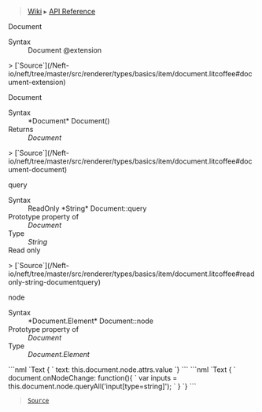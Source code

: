 > [Wiki](Home) ▸ [API Reference](API-Reference)

Document
<dl><dt>Syntax</dt><dd>Document @extension</dd></dl>
> [`Source`](/Neft-io/neft/tree/master/src/renderer/types/basics/item/document.litcoffee#document-extension)

Document
<dl><dt>Syntax</dt><dd>*Document* Document()</dd><dt>Returns</dt><dd><i>Document</i></dd></dl>
> [`Source`](/Neft-io/neft/tree/master/src/renderer/types/basics/item/document.litcoffee#document-document)

query
<dl><dt>Syntax</dt><dd>ReadOnly *String* Document::query</dd><dt>Prototype property of</dt><dd><i>Document</i></dd><dt>Type</dt><dd><i>String</i></dd><dt>Read only</dt></dl>
> [`Source`](/Neft-io/neft/tree/master/src/renderer/types/basics/item/document.litcoffee#readonly-string-documentquery)

node
<dl><dt>Syntax</dt><dd>*Document.Element* Document::node</dd><dt>Prototype property of</dt><dd><i>Document</i></dd><dt>Type</dt><dd><i>Document.Element</i></dd></dl>
```nml
`Text {
`  text: this.document.node.attrs.value
`}
```
```nml
`Text {
`   document.onNodeChange: function(){
`       var inputs = this.document.node.queryAll('input[type=string]');
`   }
`}
```

> [`Source`](/Neft-io/neft/tree/master/src/renderer/types/basics/item/document.litcoffee#documentelement-documentnode-signal-documentonnodechangedocumentelement-oldvalue)

